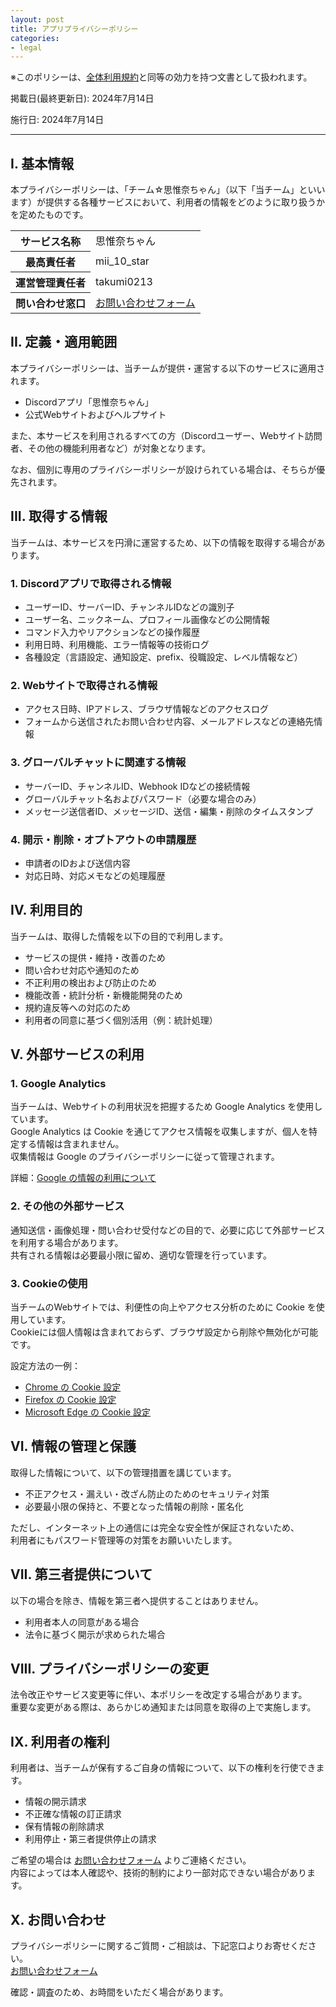 ```yaml
---
layout: post
title: アプリプライバシーポリシー
categories:
- legal
---
```

※このポリシーは、<a href="{{site.url}}/legal/new-tos" class="a-orange">全体利用規約</a>と同等の効力を持つ文書として扱われます。

掲載日(最終更新日): 2024年7月14日

施行日: 2024年7月14日

---

## I. 基本情報

本プライバシーポリシーは、「チーム☆思惟奈ちゃん」（以下「当チーム」といいます）が提供する各種サービスにおいて、利用者の情報をどのように取り扱うかを定めたものです。

<table>
    <tr>
        <th>サービス名称</th>
        <td>思惟奈ちゃん</td>
    </tr>
    <tr>
        <th>最高責任者</th>
        <td>mii_10_star</td>
    </tr>
    <tr>
        <th>運営管理責任者</th>
        <td>takumi0213</td>
    </tr>
    <tr>
        <th>問い合わせ窓口</th>
        <td><a href="https://support.center.sina-chan.com/" class="a-orange">お問い合わせフォーム</a></td>
    </tr>
</table>

## II. 定義・適用範囲

本プライバシーポリシーは、当チームが提供・運営する以下のサービスに適用されます。

- Discordアプリ「思惟奈ちゃん」
- 公式Webサイトおよびヘルプサイト

また、本サービスを利用されるすべての方（Discordユーザー、Webサイト訪問者、その他の機能利用者など）が対象となります。

なお、個別に専用のプライバシーポリシーが設けられている場合は、そちらが優先されます。

## III. 取得する情報

当チームは、本サービスを円滑に運営するため、以下の情報を取得する場合があります。

### 1. Discordアプリで取得される情報

- ユーザーID、サーバーID、チャンネルIDなどの識別子  
- ユーザー名、ニックネーム、プロフィール画像などの公開情報  
- コマンド入力やリアクションなどの操作履歴  
- 利用日時、利用機能、エラー情報等の技術ログ  
- 各種設定（言語設定、通知設定、prefix、役職設定、レベル情報など）

### 2. Webサイトで取得される情報

- アクセス日時、IPアドレス、ブラウザ情報などのアクセスログ  
- フォームから送信されたお問い合わせ内容、メールアドレスなどの連絡先情報  

### 3. グローバルチャットに関連する情報

- サーバーID、チャンネルID、Webhook IDなどの接続情報  
- グローバルチャット名およびパスワード（必要な場合のみ）  
- メッセージ送信者ID、メッセージID、送信・編集・削除のタイムスタンプ

### 4. 開示・削除・オプトアウトの申請履歴

- 申請者のIDおよび送信内容  
- 対応日時、対応メモなどの処理履歴  

## IV. 利用目的

当チームは、取得した情報を以下の目的で利用します。

- サービスの提供・維持・改善のため  
- 問い合わせ対応や通知のため  
- 不正利用の検出および防止のため  
- 機能改善・統計分析・新機能開発のため  
- 規約違反等への対応のため  
- 利用者の同意に基づく個別活用（例：統計処理）

## V. 外部サービスの利用

### 1. Google Analytics

当チームは、Webサイトの利用状況を把握するため Google Analytics を使用しています。  
Google Analytics は Cookie を通じてアクセス情報を収集しますが、個人を特定する情報は含まれません。  
収集情報は Google のプライバシーポリシーに従って管理されます。

詳細：<a href="https://policies.google.com/technologies/partner-sites?hl=ja" class="a-orange">Google の情報の利用について</a>

### 2. その他の外部サービス

通知送信・画像処理・問い合わせ受付などの目的で、必要に応じて外部サービスを利用する場合があります。  
共有される情報は必要最小限に留め、適切な管理を行っています。

### 3. Cookieの使用

当チームのWebサイトでは、利便性の向上やアクセス分析のために Cookie を使用しています。  
Cookieには個人情報は含まれておらず、ブラウザ設定から削除や無効化が可能です。

設定方法の一例：

- <a href="https://support.google.com/chrome/answer/95647" class="a-orange">Chrome の Cookie 設定</a>  
- <a href="https://support.mozilla.org/ja/kb/clear-cookies-and-site-data-firefox" class="a-orange">Firefox の Cookie 設定</a>  
- <a href="https://support.microsoft.com/ja-jp/windows/microsoft-edge-%E3%81%A7-cookie-%E3%82%92%E7%AE%A1%E7%90%86%E3%81%99%E3%82%8B-%E8%A1%A8%E7%A4%BA-%E8%A8%B1%E5%8F%AF-%E3%83%96%E3%83%AD%E3%83%83%E3%82%AF-%E5%89%8A%E9%99%A4-%E4%BD%BF%E7%94%A8-168dab11-0753-043d-7c16-ede5947fc64d" class="a-orange">Microsoft Edge の Cookie 設定</a>  

## VI. 情報の管理と保護

取得した情報について、以下の管理措置を講じています。

- 不正アクセス・漏えい・改ざん防止のためのセキュリティ対策  
- 必要最小限の保持と、不要となった情報の削除・匿名化  

ただし、インターネット上の通信には完全な安全性が保証されないため、  
利用者にもパスワード管理等の対策をお願いいたします。

## VII. 第三者提供について

以下の場合を除き、情報を第三者へ提供することはありません。

- 利用者本人の同意がある場合  
- 法令に基づく開示が求められた場合  

## VIII. プライバシーポリシーの変更

法令改正やサービス変更等に伴い、本ポリシーを改定する場合があります。  
重要な変更がある際は、あらかじめ通知または同意を取得の上で実施します。

## IX. 利用者の権利

利用者は、当チームが保有するご自身の情報について、以下の権利を行使できます。

- 情報の開示請求  
- 不正確な情報の訂正請求  
- 保有情報の削除請求  
- 利用停止・第三者提供停止の請求  

ご希望の場合は <a href="https://support.center.sina-chan.com/" class="a-orange">お問い合わせフォーム</a> よりご連絡ください。  
内容によっては本人確認や、技術的制約により一部対応できない場合があります。

## X. お問い合わせ

プライバシーポリシーに関するご質問・ご相談は、下記窓口よりお寄せください。  
<a href="https://support.center.sina-chan.com/" class="a-orange">お問い合わせフォーム</a>  

確認・調査のため、お時間をいただく場合があります。